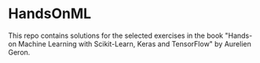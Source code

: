 # HandsOnML

This repo contains solutions for the selected exercises in the book "Hands-on Machine Learning with Scikit-Learn, Keras and TensorFlow" by Aurelien Geron.